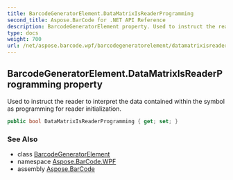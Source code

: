 ```yaml
---
title: BarcodeGeneratorElement.DataMatrixIsReaderProgramming
second_title: Aspose.BarCode for .NET API Reference
description: BarcodeGeneratorElement property. Used to instruct the reader to interpret the data contained within the symbol as programming for reader initialization
type: docs
weight: 700
url: /net/aspose.barcode.wpf/barcodegeneratorelement/datamatrixisreaderprogramming/
---
```

## BarcodeGeneratorElement.DataMatrixIsReaderProgramming property

Used to instruct the reader to interpret the data contained within the symbol as programming for reader initialization.

```csharp
public bool DataMatrixIsReaderProgramming { get; set; }
```

### See Also

* class [BarcodeGeneratorElement](../)
* namespace [Aspose.BarCode.WPF](../../barcodegeneratorelement/)
* assembly [Aspose.BarCode](../../../)


